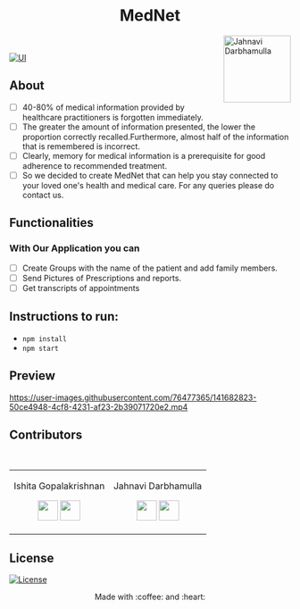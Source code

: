 
<h1 align="center">  MedNet </h1><img align='right' src = "https://media0.giphy.com/media/Ph6YGeB76j0QsPzU0G/giphy.gif?cid=ecf05e47vlhly88gogsz3uem5tdxp064sg1ho14ne9ad6nao&rid=giphy.gif&ct=s"  height="120" alt="Jahnavi Darbhamulla">

<br/>



  [![UI ](https://img.shields.io/badge/User%20Interface-Link%20to%20UI-orange?style=flat-square&logo=appveyor)](https://mednet.netlify.app/)
 
## About
- [ ]  40-80% of medical information provided by healthcare practitioners is forgotten immediately.                                                                     
- [ ]  The greater the amount of information presented, the lower the proportion correctly recalled.Furthermore, almost half of the information that is remembered is incorrect.
- [ ]  Clearly, memory for medical information is a prerequisite for good adherence to recommended treatment.
- [ ]  So we decided to create MedNet that can help you stay connected to your loved one's health and medical care. For any queries please do contact us.

## Functionalities
### With Our Application you can
- [ ]   Create Groups with the name of the patient and add family members.
- [ ]   Send Pictures of Prescriptions and reports.
- [ ]   Get transcripts of appointments

## Instructions to run:
- ```npm install``` 
- ```npm start```

## Preview
https://user-images.githubusercontent.com/76477365/141682823-50ce4948-4cf8-4231-af23-2b39071720e2.mp4


## Contributors
<table>
<tr align="center">
<td >

Ishita Gopalakrishnan

<p align="center">
<!-- <img src = "https://media-exp1.licdn.com/dms/image/C5603AQF2uU4J13-aGg/profile-displayphoto-shrink_400_400/0/1617816011549?e=1642636800&v=beta&t=ENNjmQh9N8P76acrj247yOo5a8BwifWbS4NBoVDRpxg"  height="120" alt="Ishita G"> -->
</p>
<p align="center">
<a href = "https://github.com/IshitaG-2002IGK"><img src = "http://www.iconninja.com/files/241/825/211/round-collaboration-social-github-code-circle-network-icon.svg" width="36" height = "36"/></a>
<a href = "https://www.linkedin.com/in/ishita-gopalakrishnan-92949320b/">
<img src = "http://www.iconninja.com/files/863/607/751/network-linkedin-social-connection-circular-circle-media-icon.svg" width="36" height="36"/>
</a>
</p>
</td>
<td>

Jahnavi Darbhamulla

<p align="center">
<!-- <img src = "https://media-exp1.licdn.com/dms/image/C5603AQGQD7sComp1_w/profile-displayphoto-shrink_400_400/0/1611544262663?e=1642636800&v=beta&t=2f6qkPdXbCVngf8Mcs8xNC9aKCtffY1C-LFjiBAmedA"  height="120" alt="Jahnavi Darbhamulla"> -->
</p>
<p align="center">
<a href = "https://github.com/JahnaviDarbhamulla"><img src = "http://www.iconninja.com/files/241/825/211/round-collaboration-social-github-code-circle-network-icon.svg" width="36" height = "36"/></a>
<a href = "https://www.linkedin.com/in/jahnavi-darbhamulla-0a4280201/">
<img src = "http://www.iconninja.com/files/863/607/751/network-linkedin-social-connection-circular-circle-media-icon.svg" width="36" height="36"/>
</a>
</p>
</td>


<br/>




</tr>
</table>

  
## License
[![License](http://img.shields.io/:license-mit-blue.svg?style=flat-square)](http://badges.mit-license.org)

<p align="center">
	Made with :coffee: and :heart:
</p>


